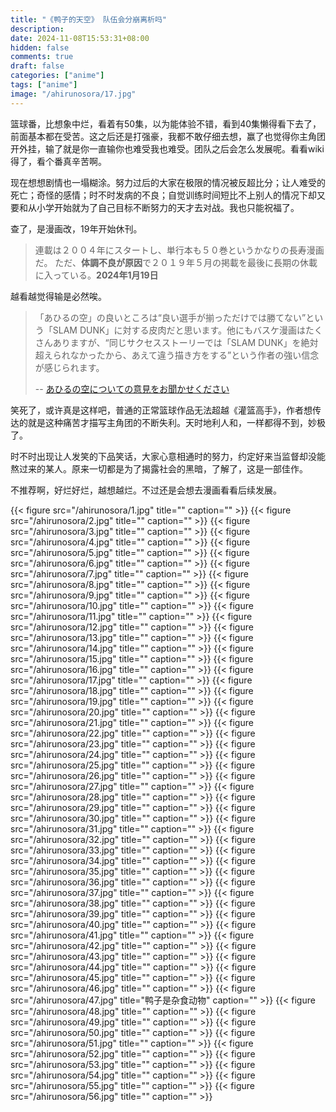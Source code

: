 ```yaml
---
title: "《鸭子的天空》 队伍会分崩离析吗"
description: 
date: 2024-11-08T15:53:31+08:00
hidden: false
comments: true
draft: false
categories: ["anime"]
tags: ["anime"]
image: "/ahirunosora/17.jpg"
---
```

篮球番，比想象中烂，看着有50集，以为能体验不错，看到40集懒得看下去了，前面基本都在受苦。这之后还是打强豪，我都不敢仔细去想，赢了也觉得你主角团开外挂，输了就是你一直输你也难受我也难受。团队之后会怎么发展呢。看看wiki得了，看个番真辛苦啊。

现在想想剧情也一塌糊涂。努力过后的大家在极限的情况被反超比分；让人难受的死亡；奇怪的感情；时不时发病的不良；自觉训练时间短比不上别人的情况下却又要和从小学开始就为了自己目标不断努力的天才去对战。我也只能祝福了。

查了，是漫画改，19年开始休刊。

> 連載は２００４年にスタートし、単行本も５０巻というかなりの長寿漫画だ。 ただ、**体調不良が原因**で２０１９年５月の掲載を最後に長期の休載に入っている。**2024年1月19日**

越看越觉得输是必然唉。

> 「あひるの空」の良いところは“良い選手が揃っただけでは勝てない”という「SLAM DUNK」に対する皮肉だと思います。他にもバスケ漫画はたくさんありますが、“同じサクセスストーリーでは「SLAM DUNK」を絶対超えられなかったから、あえて違う描き方をする”という作者の強い信念が感じられます。
>
> -- [あひるの空についての意見をお聞かせください](https://detail.chiebukuro.yahoo.co.jp/qa/question_detail/q1279803382)

笑死了，或许真是这样吧，普通的正常篮球作品无法超越《灌篮高手》，作者想传达的就是这种痛苦才描写主角团的不断失利。天时地利人和，一样都得不到，妙极了。

时不时出现让人发笑的下品笑话，大家心意相通时的努力，约定好来当监督却没能熬过来的某人。原来一切都是为了揭露社会的黑暗，了解了，这是一部佳作。

不推荐啊，好烂好烂，越想越烂。不过还是会想去漫画看看后续发展。

{{< figure src="/ahirunosora/1.jpg" title="" caption="" >}}
{{< figure src="/ahirunosora/2.jpg" title="" caption="" >}}
{{< figure src="/ahirunosora/3.jpg" title="" caption="" >}}
{{< figure src="/ahirunosora/4.jpg" title="" caption="" >}}
{{< figure src="/ahirunosora/5.jpg" title="" caption="" >}}
{{< figure src="/ahirunosora/6.jpg" title="" caption="" >}}
{{< figure src="/ahirunosora/7.jpg" title="" caption="" >}}
{{< figure src="/ahirunosora/8.jpg" title="" caption="" >}}
{{< figure src="/ahirunosora/9.jpg" title="" caption="" >}}
{{< figure src="/ahirunosora/10.jpg" title="" caption="" >}}
{{< figure src="/ahirunosora/11.jpg" title="" caption="" >}}
{{< figure src="/ahirunosora/12.jpg" title="" caption="" >}}
{{< figure src="/ahirunosora/13.jpg" title="" caption="" >}}
{{< figure src="/ahirunosora/14.jpg" title="" caption="" >}}
{{< figure src="/ahirunosora/15.jpg" title="" caption="" >}}
{{< figure src="/ahirunosora/16.jpg" title="" caption="" >}}
{{< figure src="/ahirunosora/17.jpg" title="" caption="" >}}
{{< figure src="/ahirunosora/18.jpg" title="" caption="" >}}
{{< figure src="/ahirunosora/19.jpg" title="" caption="" >}}
{{< figure src="/ahirunosora/20.jpg" title="" caption="" >}}
{{< figure src="/ahirunosora/21.jpg" title="" caption="" >}}
{{< figure src="/ahirunosora/22.jpg" title="" caption="" >}}
{{< figure src="/ahirunosora/23.jpg" title="" caption="" >}}
{{< figure src="/ahirunosora/24.jpg" title="" caption="" >}}
{{< figure src="/ahirunosora/25.jpg" title="" caption="" >}}
{{< figure src="/ahirunosora/26.jpg" title="" caption="" >}}
{{< figure src="/ahirunosora/27.jpg" title="" caption="" >}}
{{< figure src="/ahirunosora/28.jpg" title="" caption="" >}}
{{< figure src="/ahirunosora/29.jpg" title="" caption="" >}}
{{< figure src="/ahirunosora/30.jpg" title="" caption="" >}}
{{< figure src="/ahirunosora/31.jpg" title="" caption="" >}}
{{< figure src="/ahirunosora/32.jpg" title="" caption="" >}}
{{< figure src="/ahirunosora/33.jpg" title="" caption="" >}}
{{< figure src="/ahirunosora/34.jpg" title="" caption="" >}}
{{< figure src="/ahirunosora/35.jpg" title="" caption="" >}}
{{< figure src="/ahirunosora/36.jpg" title="" caption="" >}}
{{< figure src="/ahirunosora/37.jpg" title="" caption="" >}}
{{< figure src="/ahirunosora/38.jpg" title="" caption="" >}}
{{< figure src="/ahirunosora/39.jpg" title="" caption="" >}}
{{< figure src="/ahirunosora/40.jpg" title="" caption="" >}}
{{< figure src="/ahirunosora/41.jpg" title="" caption="" >}}
{{< figure src="/ahirunosora/42.jpg" title="" caption="" >}}
{{< figure src="/ahirunosora/43.jpg" title="" caption="" >}}
{{< figure src="/ahirunosora/44.jpg" title="" caption="" >}}
{{< figure src="/ahirunosora/45.jpg" title="" caption="" >}}
{{< figure src="/ahirunosora/46.jpg" title="" caption="" >}}
{{< figure src="/ahirunosora/47.jpg" title="鸭子是杂食动物" caption="" >}}
{{< figure src="/ahirunosora/48.jpg" title="" caption="" >}}
{{< figure src="/ahirunosora/49.jpg" title="" caption="" >}}
{{< figure src="/ahirunosora/50.jpg" title="" caption="" >}}
{{< figure src="/ahirunosora/51.jpg" title="" caption="" >}}
{{< figure src="/ahirunosora/52.jpg" title="" caption="" >}}
{{< figure src="/ahirunosora/53.jpg" title="" caption="" >}}
{{< figure src="/ahirunosora/54.jpg" title="" caption="" >}}
{{< figure src="/ahirunosora/55.jpg" title="" caption="" >}}
{{< figure src="/ahirunosora/56.jpg" title="" caption="" >}}

